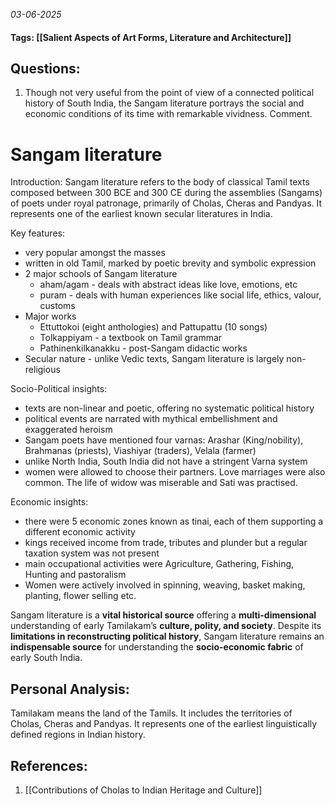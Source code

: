 *03-06-2025*
#### Tags: [[Salient Aspects of Art Forms, Literature and Architecture]]


## Questions:

1. Though not very useful from the point of view of a connected political history of South India, the Sangam literature portrays the social and economic conditions of its time with remarkable vividness. Comment.

# Sangam literature

Introduction: Sangam literature refers to the body of classical Tamil texts composed between 300 BCE and 300 CE during the assemblies (Sangams) of poets under royal patronage, primarily of Cholas, Cheras and Pandyas. It represents one of the earliest known secular literatures in India.

Key features:
- very popular amongst the masses
- written in old Tamil, marked by poetic brevity and symbolic expression
- 2 major schools of Sangam literature
	- aham/agam - deals with abstract ideas like love, emotions, etc
	- puram - deals with human experiences like social life, ethics, valour, customs
- Major works
	- Ettuttokoi (eight anthologies) and Pattupattu (10 songs)
	- Tolkappiyam - a textbook on Tamil grammar
	- Pathinenkilkanakku - post-Sangam didactic works
- Secular nature - unlike Vedic texts, Sangam literature is largely non-religious

Socio-Political insights:
- texts are non-linear and poetic, offering no systematic political history
- political events are narrated with mythical embellishment and exaggerated heroism
- Sangam poets have mentioned four varnas: Arashar (King/nobility), Brahmanas (priests), Viashiyar (traders), Velala (farmer)
- unlike North India, South India did not have a stringent Varna system
- women were allowed to choose their partners. Love marriages were also common. The life of widow was miserable and Sati was practised.

Economic insights:
- there were 5 economic zones known as tinai, each of them supporting a different economic activity
- kings received income from trade, tributes and plunder but a regular taxation system was not present
- main occupational activities were Agriculture, Gathering, Fishing, Hunting and pastoralism
- Women were actively involved in spinning, weaving, basket making, planting, flower selling etc.


Sangam literature is a **vital historical source** offering a **multi-dimensional** understanding of early Tamilakam’s **culture, polity, and society**. Despite its **limitations in reconstructing political history**, Sangam literature remains an **indispensable source** for understanding the **socio-economic fabric** of early South India.



## Personal Analysis:

Tamilakam means the land of the Tamils. It includes the territories of Cholas, Cheras and Pandyas. It represents one of the earliest linguistically defined regions in Indian history.
## References:

1. [[Contributions of Cholas to Indian Heritage and Culture]]